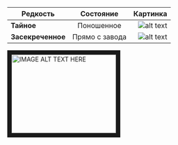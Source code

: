
| Редкость        | Состояние           | Картинка  |
| ------------- |:-------------:| -----:|
| **Тайное**      | Поношенное | ![alt text](https://steamcommunity-a.akamaihd.net/economy/image/-9a81dlWLwJ2UUGcVs_nsVtzdOEdtWwKGZZLQHTxDZ7I56KU0Zwwo4NUX4oFJZEHLbXH5ApeO4YmlhxYQknCRvCo04DEVlxkKgpot621FAR17PLfYQJD_9W7m5a0n_L1JaKfzzoGuJJ02e2W8d6m2gztrkRoZmigItDGcgA_N1iFqwC-xr_m1J-57YOJlyVerprbwA/512fx384f "Logo Title Text 1") |
| **Засекреченное**      | Прямо с завода      |  ![alt text](https://steamcdn-a.akamaihd.net/apps/730/icons/econ/default_generated/weapon_ak47_aq_oiled_light_large.92c8d125e4e54758d37e946496030e9a18833b58.png "Logo Title Text 1")   |





<a href="http://www.youtube.com/watch?feature=player_embedded&v=0bElgWvTL0kE
" target="_blank"><img src="https://cdn.igromania.ru/mnt/news/1/1/8/c/6/4/76440/2319247c3a83e329_848xH.jpg" 
alt="IMAGE ALT TEXT HERE" width="240" height="180" border="10" /></a>
